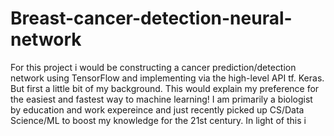 # Breast-cancer-detection-neural-network

For this project i would be constructing a cancer prediction/detection network using TensorFlow and implementing via the high-level API tf. Keras.  
But first a little bit of my background. This would explain my preference for the easiest and fastest way to machine learning! I am primarily a biologist by education and work expereince and just recently picked up CS/Data Science/ML to boost my knowledge for the 21st century. In light of this i 
